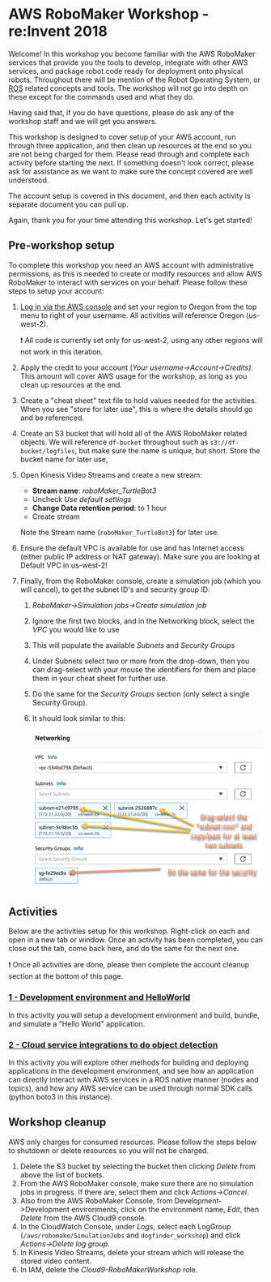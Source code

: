 # AWS RoboMaker Workshop - re:Invent 2018

Welcome! In this workshop you become familiar with the AWS RoboMaker services that provide you the tools to develop, integrate with other AWS services, and package robot code ready for deployment onto physical robots. Throughout there will be mention of the Robot Operating System, or [ROS](http://www.ros.org/) related concepts and tools. The workshop will not go into depth on these except for the commands used and what they do.

Having said that, if you do have questions, please do ask any of the workshop staff and we will get you answers.

This workshop is designed to cover setup of your AWS account, run through three application, and then clean up resources at the end so you are not being charged for them. Please read through and complete each activity before starting the next. If something doesn't look correct, please ask for assistance as we want to make sure the concept covered are well understood.

The account setup is covered in this document, and then each activity is separate document you can pull up.

Again, thank you for your time attending this workshop. Let's get started!

## Pre-workshop setup

To complete this workshop you need an AWS account with administrative permissions, as this is needed to create or modify resources and allow AWS RoboMaker to interact with services on your behalf. Please follow these steps to setup your account:

1. [Log in via the AWS console](https://console.aws.amazon.com/) and set your region to Oregon from the top menu to right of your username. All activities will reference Oregon (us-west-2). 

   :exclamation: All code is currently set only for us-west-2, using any other regions will not work in this iteration.

2. Apply the credit to your account (*Your username->Account->Credits)*. This amount will cover AWS usage for the workshop, as long as you clean up resources at the end.

3. Create a "cheat sheet" text file to hold values needed for the activities. When you see "store for later use", this is where the details should go and be referenced.

4. Create an S3 bucket that will hold all of the AWS RoboMaker related objects. We will reference `df-bucket` throughout such as `s3://df-bucket/logfiles`, but make sure the name is unique, but short. Store the bucket name for later use,

5. Open Kinesis Video Streams and create a new stream:

   * **Stream name**: *roboMaker_TurtleBot3*
   * Uncheck *Use default settings*
   * **Change Data retention period**: to 1 hour
   * Create stream

   Note the Stream name (`roboMaker_TurtleBot3`) for later use.

6. Ensure the default VPC is available for use and has Internet access (either public IP address or NAT gateway). Make sure you are looking at Default VPC in us-west-2!

7. Finally, from the RoboMaker console, create a simulation job (which you will cancel), to get the subnet ID's and security group ID:

   1. *RoboMaker->Simulation jobs->Create simulation job*

   2. Ignore the first two blocks, and in the Networking block, select the *VPC* you would like to use

   3. This will populate the available *Subnets* and *Security Groups*

   4. Under Subnets select two or more from the drop-down, then you can drag-select with your mouse the identifiers for them and place them in your cheat sheet for further use.

   5. Do the same for the *Security Groups* section (only select a single Security Group).

   6. It should look similar to this:

      ![1_select_subnets](img/1_select_subnets.png)

## Activities

Below are the activities setup for this workshop. Right-click on each and open in a new tab or window. Once an activity has been completed, you can close out the tab, come back here, and do the same for the next one.

:exclamation: Once all activities are done, please then complete the account cleanup section at the bottom of this page.

### [1 - Development environment and HelloWorld](./1_dev_hello.md)

In this activity you will setup a development environment and build, bundle, and simulate a "Hello World" application.

### [2 - Cloud service integrations to do object detection](./2_dog_finder.md) 

In this activity you will explore other methods for building and deploying applications in the development environment, and see how an application can directly interact with AWS services in a ROS native manner (nodes and topics), and how any AWS service can be used through normal SDK calls (python boto3 in this instance).

## Workshop cleanup

AWS only charges for consumed resources. Please follow the steps below to shutdown or delete resources so you will not be charged.

1. Delete the S3 bucket by selecting the bucket then clicking *Delete* from above the list of buckets.
2. From the AWS RoboMaker console, make sure there are no simulation jobs in progress. If there are, select them and click *Actions->Cancel*.
3. Also from the AWS RoboMaker Console, from Development->Development environments, click on the environment name, *Edit*, then *Delete* from the AWS Cloud9 console.
4. In the CloudWatch Console, under *Logs*, select each LogGroup (`/aws/robomake/SimulationJobs` and `dogfinder_workshop`) and click *Actions->Delete log group*.
5. In Kinesis Video Streams, delete your stream which will release the stored video content.
6. In IAM, delete the *Cloud9-RoboMakerWorkshop* role.